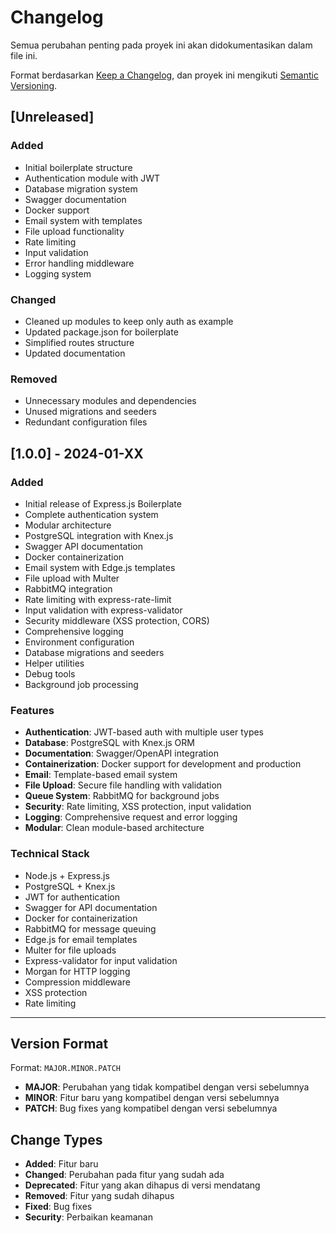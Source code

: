 # Changelog

Semua perubahan penting pada proyek ini akan didokumentasikan dalam file ini.

Format berdasarkan [Keep a Changelog](https://keepachangelog.com/en/1.0.0/),
dan proyek ini mengikuti [Semantic Versioning](https://semver.org/spec/v2.0.0.html).

## [Unreleased]

### Added
- Initial boilerplate structure
- Authentication module with JWT
- Database migration system
- Swagger documentation
- Docker support
- Email system with templates
- File upload functionality
- Rate limiting
- Input validation
- Error handling middleware
- Logging system

### Changed
- Cleaned up modules to keep only auth as example
- Updated package.json for boilerplate
- Simplified routes structure
- Updated documentation

### Removed
- Unnecessary modules and dependencies
- Unused migrations and seeders
- Redundant configuration files

## [1.0.0] - 2024-01-XX

### Added
- Initial release of Express.js Boilerplate
- Complete authentication system
- Modular architecture
- PostgreSQL integration with Knex.js
- Swagger API documentation
- Docker containerization
- Email system with Edge.js templates
- File upload with Multer
- RabbitMQ integration
- Rate limiting with express-rate-limit
- Input validation with express-validator
- Security middleware (XSS protection, CORS)
- Comprehensive logging
- Environment configuration
- Database migrations and seeders
- Helper utilities
- Debug tools
- Background job processing

### Features
- **Authentication**: JWT-based auth with multiple user types
- **Database**: PostgreSQL with Knex.js ORM
- **Documentation**: Swagger/OpenAPI integration
- **Containerization**: Docker support for development and production
- **Email**: Template-based email system
- **File Upload**: Secure file handling with validation
- **Queue System**: RabbitMQ for background jobs
- **Security**: Rate limiting, XSS protection, input validation
- **Logging**: Comprehensive request and error logging
- **Modular**: Clean module-based architecture

### Technical Stack
- Node.js + Express.js
- PostgreSQL + Knex.js
- JWT for authentication
- Swagger for API documentation
- Docker for containerization
- RabbitMQ for message queuing
- Edge.js for email templates
- Multer for file uploads
- Express-validator for input validation
- Morgan for HTTP logging
- Compression middleware
- XSS protection
- Rate limiting

---

## Version Format

Format: `MAJOR.MINOR.PATCH`

- **MAJOR**: Perubahan yang tidak kompatibel dengan versi sebelumnya
- **MINOR**: Fitur baru yang kompatibel dengan versi sebelumnya  
- **PATCH**: Bug fixes yang kompatibel dengan versi sebelumnya

## Change Types

- **Added**: Fitur baru
- **Changed**: Perubahan pada fitur yang sudah ada
- **Deprecated**: Fitur yang akan dihapus di versi mendatang
- **Removed**: Fitur yang sudah dihapus
- **Fixed**: Bug fixes
- **Security**: Perbaikan keamanan

